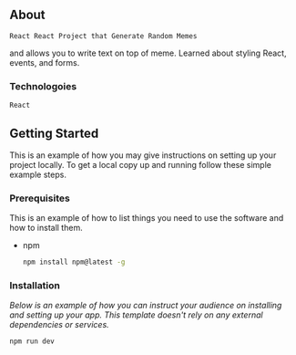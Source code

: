 ## About

    React React Project that Generate Random Memes

and allows you to write text on top of meme. Learned about styling React, events, and forms.

### Technologoies

    React

<!-- GETTING STARTED -->

## Getting Started

This is an example of how you may give instructions on setting up your project locally.
To get a local copy up and running follow these simple example steps.

### Prerequisites

This is an example of how to list things you need to use the software and how to install them.

- npm
  ```sh
  npm install npm@latest -g
  ```

### Installation

_Below is an example of how you can instruct your audience on installing and setting up your app. This template doesn't rely on any external dependencies or services._

```bash
npm run dev

```
